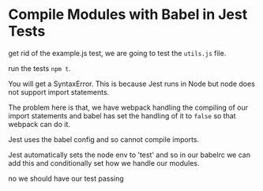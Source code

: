 # Compile Modules with Babel in Jest Tests

get rid of the example.js test, we are going to test the `utils.js` file.

run the tests `npm t`.

You will get a SyntaxError. This is because Jest runs in Node but node does not
support import statements.

The problem here is that, we have webpack handling the compiling of our import
statements and babel has set the handling of it to `false` so that webpack can
do it.

Jest uses the babel config and so cannot compile imports.

Jest automatically sets the node env to 'test' and so in our babelrc we can add
this and conditionally set how we handle our modules.

no we should have our test passing
